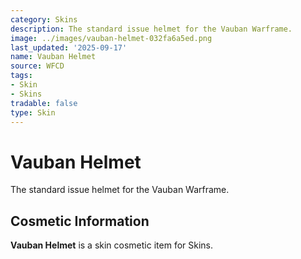 ```yaml
---
category: Skins
description: The standard issue helmet for the Vauban Warframe.
image: ../images/vauban-helmet-032fa6a5ed.png
last_updated: '2025-09-17'
name: Vauban Helmet
source: WFCD
tags:
- Skin
- Skins
tradable: false
type: Skin
---
```


# Vauban Helmet

The standard issue helmet for the Vauban Warframe.

## Cosmetic Information

**Vauban Helmet** is a skin cosmetic item for Skins.


